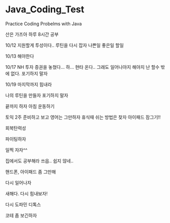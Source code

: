 # Java_Coding_Test
Practice Coding Probelms with Java

산은 가즈아
하루 8시간 공부

10/12 지원할게 투성이다.. 루틴을 다시 잡자 나쁜일 좋은일 할일

10/13 해야한다


10/17 NH 투자 증권을 놓쳤다... 하... 현타 온다.. 그래도 일어나야지 해야지 난 할수 밖에 없다. 포기하지 말자

10/19 마지막까지 힘내라

나의 루틴을 만들자
포기하지 말자

끝까지 하자
아침 운동하기

토익 2주 준비하고 보고 영어는 그만하자
휴식때 쉬는 방법은 찾자
아이패드 잠그기!!

회복탄력성

파이팅하자

일찍 자자^^

집에서도 공부해라
쓰읍.. 쉽지 않네..

핸드폰, 아이패드 좀 그만해

다시 일어나자

새해다. 다시 힘내보자!

다시 도파민 디톡스

코테 좀 보긴하자
